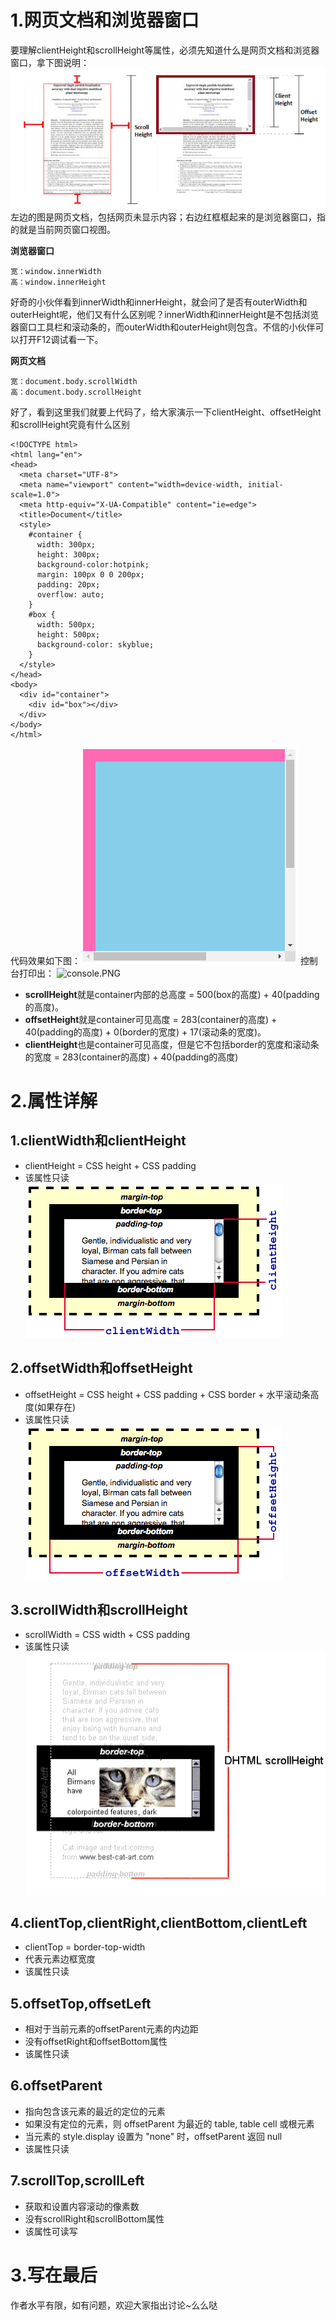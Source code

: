 # 1.网页文档和浏览器窗口
要理解clientHeight和scrollHeight等属性，必须先知道什么是网页文档和浏览器窗口，拿下图说明：
![image](../images/1.png)
左边的图是网页文档，包括网页未显示内容；右边红框框起来的是浏览器窗口，指的就是当前网页窗口视图。

**浏览器窗口**

``` 
宽：window.innerWidth
高：window.innerHeight
```
好奇的小伙伴看到innerWidth和innerHeight，就会问了是否有outerWidth和outerHeight呢，他们又有什么区别呢？innerWidth和innerHeight是不包括浏览器窗口工具栏和滚动条的，而outerWidth和outerHeight则包含。不信的小伙伴可以打开F12调试看一下。

**网页文档**

```
宽：document.body.scrollWidth
高：document.body.scrollHeight
```
好了，看到这里我们就要上代码了，给大家演示一下clientHeight、offsetHeight和scrollHeight究竟有什么区别

```
<!DOCTYPE html>
<html lang="en">
<head>
  <meta charset="UTF-8">
  <meta name="viewport" content="width=device-width, initial-scale=1.0">
  <meta http-equiv="X-UA-Compatible" content="ie=edge">
  <title>Document</title>
  <style>
    #container {
      width: 300px;
      height: 300px;
      background-color:hotpink;
      margin: 100px 0 0 200px;
      padding: 20px;
      overflow: auto;
    }
    #box {
      width: 500px;
      height: 500px;
      background-color: skyblue;
    }
  </style>
</head>
<body>
  <div id="container">
    <div id="box"></div>
  </div>
</body>
</html>
```
代码效果如下图：
![test.PNG](../images/2.png)
控制台打印出：
![console.PNG](https://upload-images.jianshu.io/upload_images/17488635-9b350e81a6cdb4f8.PNG?imageMogr2/auto-orient/strip%7CimageView2/2/w/1240)

- **scrollHeight**就是container内部的总高度 = 500(box的高度) + 40(padding的高度)。
- **offsetHeight**就是container可见高度 = 283(container的高度) + 40(padding的高度) + 0(border的宽度) + 17(滚动条的宽度)。
- **clientHeight**也是container可见高度，但是它不包括border的宽度和滚动条的宽度 = 283(container的高度) + 40(padding的高度)


# 2.属性详解
## 1.clientWidth和clientHeight
- clientHeight = CSS height + CSS padding
- 该属性只读
![Dimensions-client.png](..\images\3.png)



## 2.offsetWidth和offsetHeight
- offsetHeight = CSS height + CSS padding + CSS border + 水平滚动条高度(如果存在)
- 该属性只读
![Dimensions-offset.png](..\images\4.png)


## 3.scrollWidth和scrollHeight
- scrollWidth = CSS width + CSS padding
- 该属性只读
![image](..\images\5.png)

## 4.clientTop,clientRight,clientBottom,clientLeft
- clientTop = border-top-width
- 代表元素边框宽度
- 该属性只读

## 5.offsetTop,offsetLeft
- 相对于当前元素的offsetParent元素的内边距
- 没有offsetRight和offsetBottom属性
- 该属性只读

## 6.offsetParent
- 指向包含该元素的最近的定位的元素
- 如果没有定位的元素，则 offsetParent 为最近的 table, table cell 或根元素
- 当元素的 style.display 设置为 "none" 时，offsetParent 返回 null
- 该属性只读

## 7.scrollTop,scrollLeft
- 获取和设置内容滚动的像素数
- 没有scrollRight和scrollBottom属性
- 该属性可读写

# 3.写在最后
作者水平有限，如有问题，欢迎大家指出讨论~么么哒